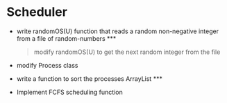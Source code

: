 # Scheduler

- write randomOS(U) function that reads a random non-negative integer from a file of random-numbers ***
    > modify randomOS(U) to get the next random integer from the file 

- modify Process class  

- write a function to sort the processes ArrayList ***

- Implement FCFS scheduling function 







